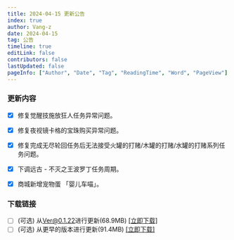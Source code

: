 ```yaml
---
title: 2024-04-15 更新公告
index: true
author: Vang-z
date: 2024-04-15
tag: 公告
timeline: true
editLink: false
contributors: false
lastUpdated: false
pageInfo: ["Author", "Date", "Tag", "ReadingTime", "Word", "PageView"]
---
```


### 更新内容
- [x] 修复<a>觉醒技施放狂人</a>任务异常问题。
- [x] 修复<a>夜视镜卡格的宝珠</a>购买异常问题。
- [x] 修复完成<a>无尽轮回</a>任务后无法接受<a>火罐的打赌/木罐的打赌/水罐的打赌</a>系列任务问题。
- [x] 下调<a>远古 - 不灭之王波罗丁</a>任务周期。
- [x] 商城新增<a>宠物蛋 「婴儿车喵」</a>。


### 下载链接
- [ ] <a>(可选)</a> 从<a>Ver@0.1.22</a>进行更新(68.9MB) [[立即下载]](http://124.221.23.198:5244/d/caomei%E5%A4%A9%E7%BF%BC%E4%BA%91%E7%9B%98%2Frfo%2Fclient%2F%E8%82%A5%E7%81%B5%E7%9A%84%E5%A5%87%E5%A6%99%E5%B9%BB%E6%83%B3_0.1.23_a_x64-setup.exe)
- [ ] <a>(可选)</a> 从<a>更早的版本</a>进行更新(91.4MB) [[立即下载]](http://124.221.23.198:5244/d/caomei%E5%A4%A9%E7%BF%BC%E4%BA%91%E7%9B%98%2Frfo%2Fclient%2F%E8%82%A5%E7%81%B5%E7%9A%84%E5%A5%87%E5%A6%99%E5%B9%BB%E6%83%B3_0.1.23_b_x64-setup.exe)

